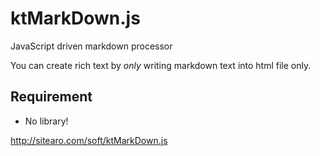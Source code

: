# ktMarkDown.js
JavaScript driven markdown processor

You can create rich text by *only* writing markdown text into html file only.

## Requirement

* No library!

http://sitearo.com/soft/ktMarkDown.js
